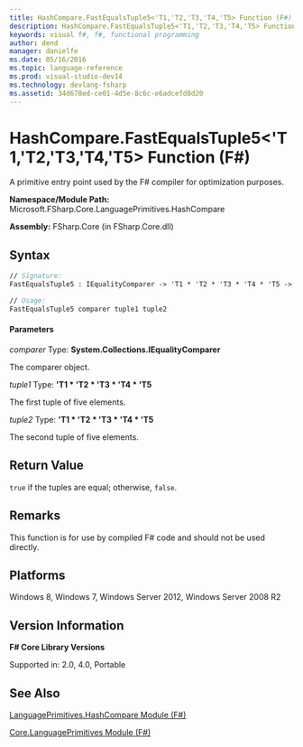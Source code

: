 ```yaml
---
title: HashCompare.FastEqualsTuple5<'T1,'T2,'T3,'T4,'T5> Function (F#)
description: HashCompare.FastEqualsTuple5<'T1,'T2,'T3,'T4,'T5> Function (F#)
keywords: visual f#, f#, functional programming
author: dend
manager: danielfe
ms.date: 05/16/2016
ms.topic: language-reference
ms.prod: visual-studio-dev14
ms.technology: devlang-fsharp
ms.assetid: 34d678ed-ce01-4d5e-8c6c-e6adcefd8d20 
---
```


# HashCompare.FastEqualsTuple5<'T1,'T2,'T3,'T4,'T5> Function (F#)

A primitive entry point used by the F# compiler for optimization purposes.

**Namespace/Module Path:** Microsoft.FSharp.Core.LanguagePrimitives.HashCompare

**Assembly:** FSharp.Core (in FSharp.Core.dll)


## Syntax

```fsharp
// Signature:
FastEqualsTuple5 : IEqualityComparer -> 'T1 * 'T2 * 'T3 * 'T4 * 'T5 -> 'T1 * 'T2 * 'T3 * 'T4 * 'T5 -> bool

// Usage:
FastEqualsTuple5 comparer tuple1 tuple2
```

#### Parameters
*comparer*
Type: **System.Collections.IEqualityComparer**


The comparer object.


*tuple1*
Type: **'T1 &#42; 'T2 &#42; 'T3 &#42; 'T4 &#42; 'T5**


The first tuple of five elements.


*tuple2*
Type: **'T1 &#42; 'T2 &#42; 'T3 &#42; 'T4 &#42; 'T5**


The second tuple of five elements.


## Return Value

`true` if the tuples are equal; otherwise, `false`.

## Remarks
This function is for use by compiled F# code and should not be used directly.


## Platforms
Windows 8, Windows 7, Windows Server 2012, Windows Server 2008 R2


## Version Information
**F# Core Library Versions**

Supported in: 2.0, 4.0, Portable


## See Also
[LanguagePrimitives.HashCompare Module &#40;F&#35;&#41;](LanguagePrimitives.HashCompare-Module-%5BFSharp%5D.md)

[Core.LanguagePrimitives Module &#40;F&#35;&#41;](Core.LanguagePrimitives-Module-%5BFSharp%5D.md)